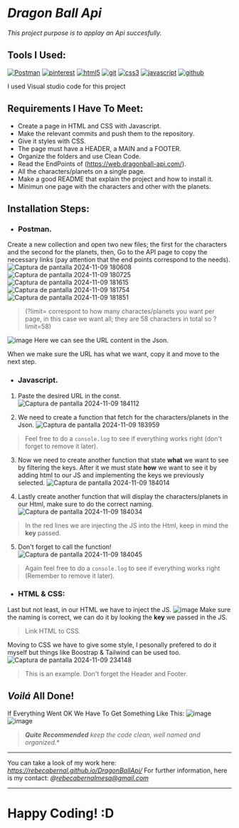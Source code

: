 
# *Dragon Ball Api*

*This project purpose is to applay an Api succesfully.*

## Tools I Used:

<a href='https://www.postman.com' target="_blank"><img alt='Postman' src='https://img.shields.io/badge/Postman-100000?style=for-the-badge&logo=Postman&logoColor=FF6C37&labelColor=black&color=FF6C37'/></a>
<a href='https://es.pinterest.com' target="_blank"><img alt='pinterest' src='https://img.shields.io/badge/pinterest-100000?style=for-the-badge&logo=pinterest&logoColor=BD081C&labelColor=000000&color=BD081C'/></a>
<a href='' target="_blank"><img alt='html5' src='https://img.shields.io/badge/html5-100000?style=for-the-badge&logo=html5&logoColor=E34F26&labelColor=000000&color=E34F26'/></a>
<a href='https://git-scm.com' target="_blank"><img alt='git' src='https://img.shields.io/badge/git-100000?style=for-the-badge&logo=git&logoColor=F05032&labelColor=000000&color=F05032'/></a>
<a href='' target="_blank"><img alt='css3' src='https://img.shields.io/badge/css3-100000?style=for-the-badge&logo=css3&logoColor=1572B6&labelColor=000000&color=1572B6'/></a>
<a href='' target="_blank"><img alt='javascript' src='https://img.shields.io/badge/javascript-100000?style=for-the-badge&logo=javascript&logoColor=F7DF1E&labelColor=000000&color=F7DF1E'/></a>
<a href='https://github.com' target="_blank"><img alt='github' src='https://img.shields.io/badge/github-100000?style=for-the-badge&logo=github&logoColor=FFFFFF&labelColor=181717&color=181717'/></a>

I used Visual studio code for this project

## Requirements I Have To Meet:
- Create a page in HTML and CSS with Javascript.
- Make the relevant commits and push them to the repository.
- Give it styles with CSS.
- The page must have a HEADER, a MAIN and a FOOTER.
- Organize the folders and use Clean Code.
- Read the EndPoints of (https://web.dragonball-api.com/).
- All the characters/planets on a single page.
- Make a good README that explain the project and how to install it.
- Minimun one page with the characters and other with the planets.

## Installation Steps:
- ### Postman. 
Create a new collection and open two new files; the first for the characters and the second for the planets, then,
Go to the API page to copy the necessary links (pay attention that the end points correspond to the needs).
![Captura de pantalla 2024-11-09 180608](https://github.com/user-attachments/assets/838f8676-eb09-4aac-bbd1-f4452d2d18d7)
![Captura de pantalla 2024-11-09 180725](https://github.com/user-attachments/assets/3bf43191-1896-40b8-930d-97b65b163550)
![Captura de pantalla 2024-11-09 181615](https://github.com/user-attachments/assets/93cee803-927b-4a72-9264-3f11efd431f1)
![Captura de pantalla 2024-11-09 181754](https://github.com/user-attachments/assets/0e95aa23-8736-448f-900c-6854de914080)
![Captura de pantalla 2024-11-09 181851](https://github.com/user-attachments/assets/19d0f290-ac09-40ce-9d85-d623e4edd5dd)

>(?limit= correspont to how many charactes/planets you want per page, in this case we want all; they are 58 characters in total so ?limit=58)

![image](https://github.com/user-attachments/assets/d454e9de-e0cd-4ea3-bd6c-a67d940e0ecb)
Here we can see the URL content in the Json. 

When we make sure the URL has what we want, copy it and move to the next step.

- ### Javascript.
1. Paste the desired URL in the const.
![Captura de pantalla 2024-11-09 184112](https://github.com/user-attachments/assets/14aaf141-8ffa-4a79-8057-d54ff9e04eec)

2. We need to create a function that fetch for the characters/planets in the Json.
![Captura de pantalla 2024-11-09 183959](https://github.com/user-attachments/assets/76428ee9-8fc4-4da0-948f-76835fe4fba2)
>Feel free to do a `console.log` to see if everything works right (don't forget to remove it later).

3. Now we need to create another function that state **what** we want to see by filtering the keys. After it we must state **how** we want to see it by adding html to our JS and implementing the keys we previously selected. 
![Captura de pantalla 2024-11-09 184014](https://github.com/user-attachments/assets/fabc671f-e01d-4df4-8391-914444452341)

4. Lastly create another function that will display the characters/planets in our Html, make sure to do the correct naming.
![Captura de pantalla 2024-11-09 184034](https://github.com/user-attachments/assets/d5557dc0-8b19-45e3-bbdd-448c5f2b05b1)
>In the red lines we are injecting the JS into the Html, keep in mind the **key** passed.

5. Don't forget to call the function!
![Captura de pantalla 2024-11-09 184045](https://github.com/user-attachments/assets/9b541c6c-2b24-4ba0-93b5-d854ba2fca12)
>Again feel free to do a `console.log` to see if everything works right (Remember to remove it later).

- ### HTML & CSS:
Last but not least, in our HTML we have to inject the JS.
![image](https://github.com/user-attachments/assets/265979e7-6d57-4f8f-8f87-9633e237ebaa)
Make sure the naming is correct, we can do it by looking the **key** we passed in the JS.
>Link HTML to CSS.

Moving to CSS we have to give some style, I pesonally prefered to do it myself but things like Boostrap & Tailwind can be used too.
![Captura de pantalla 2024-11-09 234148](https://github.com/user-attachments/assets/26d78910-64c3-4513-afc8-437671a2eacc)
>This is an example.
>Don't forget the Header and Footer.

## *Voilá* All Done! 
If Everything Went OK We Have To Get Something Like This:
![image](https://github.com/user-attachments/assets/02c52530-46c3-4a5a-903a-3d06573ebb8c) ![image](https://github.com/user-attachments/assets/6d0971fe-075b-460c-8524-10b0b18a4f0b)
>***Quite Recommended** keep the code clean, well named and organized.**

---

You can take a look of my work here: *https://rebecabernal.github.io/DragonBallApi/*
For further information, here is my contact: *@rebecabernalmesa@gmail.com*

---

# Happy Coding! :D

  

  
 






